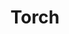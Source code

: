 ---
templateKey: blog-post
featuredpost: false
featuredimage: /assets/Torch.png
title: Torch
description: Machine
testfield: 186
---